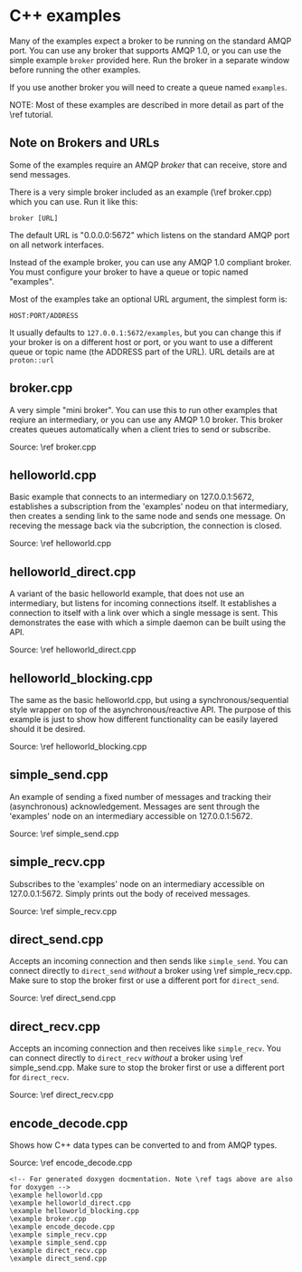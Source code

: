 C++ examples
============

Many of the examples expect a broker to be running on the standard AMQP
port. You can use any broker that supports AMQP 1.0, or you can use the simple
example `broker` provided here. Run the broker in a separate window before
running the other examples.

If you use another broker you will need to create a queue named `examples`.

NOTE: Most of these examples are described in more detail as part of the \ref tutorial.

Note on Brokers and URLs
------------------------

Some of the examples require an AMQP *broker* that can receive, store and send messages.

There is a very simple broker included as an example (\ref broker.cpp) which you can use.
Run it like this:

    broker [URL]

The default URL is "0.0.0.0:5672" which listens on the standard AMQP port on all
network interfaces.

Instead of the example broker, you can use any AMQP 1.0 compliant broker. You
must configure your broker to have a queue or topic named "examples".

Most of the examples take an optional URL argument, the simplest form is:

    HOST:PORT/ADDRESS

It usually defaults to `127.0.0.1:5672/examples`, but you can change this if
your broker is on a different host or port, or you want to use a different queue
or topic name (the ADDRESS part of the URL). URL details are at `proton::url`

broker.cpp
----------

A very simple "mini broker". You can use this to run other examples that reqiure
an intermediary, or you can use any AMQP 1.0 broker. This broker creates queues
automatically when a client tries to send or subscribe.

Source: \ref broker.cpp

helloworld.cpp
--------------

Basic example that connects to an intermediary on 127.0.0.1:5672,
establishes a subscription from the 'examples' nodeu on that
intermediary, then creates a sending link to the same node and sends
one message. On receving the message back via the subcription, the
connection is closed.

Source: \ref helloworld.cpp

helloworld_direct.cpp
---------------------

A variant of the basic helloworld example, that does not use an
intermediary, but listens for incoming connections itself. It
establishes a connection to itself with a link over which a single
message is sent. This demonstrates the ease with which a simple daemon
can be built using the API.

Source: \ref helloworld_direct.cpp

helloworld_blocking.cpp
-----------------------

The same as the basic helloworld.cpp, but using a
synchronous/sequential style wrapper on top of the
asynchronous/reactive API. The purpose of this example is just to show
how different functionality can be easily layered should it be
desired.

Source: \ref helloworld_blocking.cpp

simple_send.cpp
---------------

An example of sending a fixed number of messages and tracking their
(asynchronous) acknowledgement. Messages are sent through the 'examples' node on
an intermediary accessible on 127.0.0.1:5672.

Source: \ref simple_send.cpp

simple_recv.cpp
---------------

Subscribes to the 'examples' node on an intermediary accessible
on 127.0.0.1:5672. Simply prints out the body of received messages.

Source: \ref simple_recv.cpp

direct_send.cpp
---------------

Accepts an incoming connection and then sends like `simple_send`.  You can
connect directly to `direct_send` *without* a broker using \ref simple_recv.cpp.
Make sure to stop the broker first or use a different port for `direct_send`.

Source: \ref direct_send.cpp

direct_recv.cpp
---------------

Accepts an incoming connection and then receives like `simple_recv`.  You can
connect directly to `direct_recv` *without* a broker using \ref simple_send.cpp.
Make sure to stop the broker first or use a different port for `direct_recv`.

Source: \ref direct_recv.cpp

encode_decode.cpp
-----------------

Shows how C++ data types can be converted to and from AMQP types.

Source: \ref encode_decode.cpp

    <!-- For generated doxygen docmentation. Note \ref tags above are also for doxygen -->
    \example helloworld.cpp
    \example helloworld_direct.cpp
    \example helloworld_blocking.cpp
    \example broker.cpp
    \example encode_decode.cpp
    \example simple_recv.cpp
    \example simple_send.cpp
    \example direct_recv.cpp
    \example direct_send.cpp
